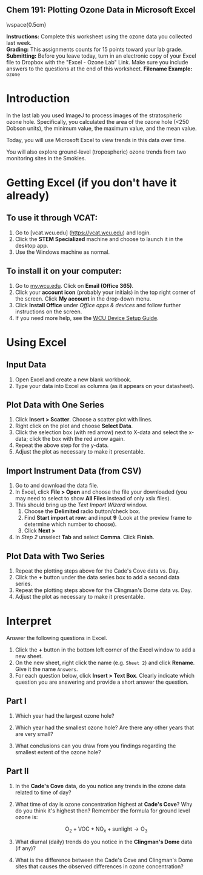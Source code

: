 Chem 191: Plotting Ozone Data in Microsoft Excel
----------------------
  \vspace{0.5cm}

**Instructions:** Complete this worksheet using the ozone data you collected last week.  
**Grading:** This assignments counts for 15 points toward your lab grade.  
**Submitting:** Before you leave today, turn in an electronic copy of your Excel file to Dropbox with the "Excel - Ozone Lab" Link.  Make sure you include answers to the questions at the end of this worksheet.
**Filename Example:** `ozone`  

# Introduction

In the last lab you used ImageJ to process images of the stratospheric ozone hole.  Specifically, you calculated the area of the ozone hole (<250 Dobson units), the minimum value, the maximum value, and the mean value.

Today, you will use Microsoft Excel to view trends in this data over time.

You will also explore ground-level (tropospheric) ozone trends from two monitoring sites in the Smokies.

# Getting Excel (if you don't have it already)

## To use it through VCAT:

1. Go to [vcat.wcu.edu] (https://vcat.wcu.edu) and login.
1. Click the **STEM Specialized** machine and choose to launch it in the desktop app.
1. Use the Windows machine as normal.

## To install it on your computer:

1. Go to [my.wcu.edu](https://my.wcu.edu).  Click on **Email (Office 365)**.
1. Click your **account icon** (probably your initials) in the top right corner of the screen.  Click **My account** in the drop-down menu.
1. Click **Install Office** under *Office apps & devices* and follow further instructions on the screen.
1. If you need more help, see the [WCU Device Setup Guide](https://www.wcu.edu/WebFiles/PDFs/IT/Device-Setup-Guide-2019.pdf).

# Using Excel

## Input Data

1. Open Excel and create a new blank workbook.
1. Type your data into Excel as columns (as it appears on your datasheet).

## Plot Data with One Series

1. Click **Insert > Scatter**. Choose a scatter plot with lines.
1. Right click on the plot and choose **Select Data**.
1. Click the selection box (with red arrow) next to X-data and select the x-data; click the box with the red arrow again.
1. Repeat the above step for the y-data.
1. Adjust the plot as necessary to make it presentable.

## Import Instrument Data (from CSV)

1. Go to and download the data file.
1. In Excel, click **File > Open** and choose the file your downloaded (you may need to select to show **All Files** instead of only xslx files).
1. This should bring up the *Text Import Wizard* window.
	1. Choose the **Delimited** radio button/check box.
	1. Find **Start import at row:** and input **9** (Look at the preview frame to determine which number to choose).
	1. Click **Next >**
1. In *Step 2* unselect **Tab** and select **Comma**.  Click **Finish**.

## Plot Data with Two Series

1. Repeat the plotting steps above for the Cade's Cove data vs. Day.
1. Click the **+** button under the data series box to add a second data series.
1. Repeat the plotting steps above for the Clingman's Dome data vs. Day.
1. Adjust the plot as necessary to make it presentable.

# Interpret

Answer the following questions in Excel.
1. Click the **+** button in the bottom left corner of the Excel window to add a new sheet.
1. On the new sheet, right click the name (e.g. `Sheet 2`) and click **Rename**.  Give it the name `Answers`.
1. For each question below, click **Insert > Text Box**.  Clearly indicate which question you are answering and provide a short answer the question.

## Part I

1. Which year had the largest ozone hole?  

1. Which year had the smallest ozone hole?  Are there any other years that are very small?

1. What conclusions can you draw from you findings regarding the smallest extent of the ozone hole?

## Part II

1. In the **Cade's Cove** data, do you notice any trends in the ozone data related to time of day?

1. What time of day is ozone concentration highest at **Cade's Cove**? Why do you think it's highest then?  Remember the formula for ground level ozone is:

	$$ \text{O}_2 + \text{VOC} + \text{NO}_x + \text{sunlight} \rightarrow \text{O}_3 $$

1. What diurnal (daily) trends do you notice in the **Clingman's Dome** data (if any)?

1. What is the difference between the Cade's Cove and Clingman's Dome sites that causes the observed differences in ozone concentration?
